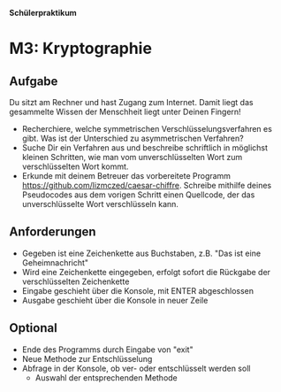 **Schülerpraktikum**

# M3: Kryptographie

## Aufgabe

Du sitzt am Rechner und hast Zugang zum Internet. Damit liegt das gesammelte Wissen der Menschheit liegt unter Deinen Fingern!

+ Recherchiere, welche symmetrischen Verschlüsselungsverfahren es gibt. Was ist der Unterschied zu asymmetrischen Verfahren?
+ Suche Dir ein Verfahren aus und beschreibe schriftlich in möglichst kleinen Schritten, wie man vom unverschlüsselten Wort zum verschlüsselten Wort kommt.
+ Erkunde mit deinem Betreuer das vorbereitete Programm https://github.com/lizmczed/caesar-chiffre. Schreibe mithilfe deines Pseudocodes aus dem vorigen Schritt einen Quellcode, der das unverschlüsselte Wort verschlüsseln kann.



## Anforderungen

+ Gegeben ist eine Zeichenkette aus Buchstaben, z.B. "Das ist eine Geheimnachricht"
+ Wird eine Zeichenkette eingegeben, erfolgt sofort die Rückgabe der verschlüsselten Zeichenkette
+ Eingabe geschieht über die Konsole, mit ENTER abgeschlossen
+ Ausgabe geschieht über die Konsole in neuer Zeile

## Optional

- Ende des Programms durch Eingabe von "exit"
- Neue Methode zur Entschlüsselung
- Abfrage in der Konsole, ob ver- oder entschlüsselt werden soll
  - Auswahl der entsprechenden Methode
